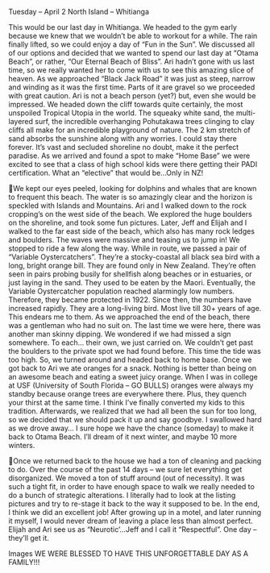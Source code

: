 Tuesday – April 2
North Island – Whitianga

This would be our last day in Whitianga. We headed to the gym early
because we knew that we wouldn’t be able to workout for a while. The
rain finally lifted, so we could enjoy a day of “Fun in the Sun”. We discussed
all of our options and decided that we wanted to spend our last day at
“Otama Beach”, or rather, “Our Eternal Beach of Bliss”. Ari hadn’t gone
with us last time, so we really wanted her to come with us to see this
amazing slice of heaven.
As we approached “Black Jack Road” it was just as steep, narrow and
winding as it was the first time. Parts of it are gravel so we proceeded with
great caution. Ari is not a beach person (yet?) but, even she would be
impressed.
We headed down the cliff towards quite certainly, the most unspoiled
Tropical Utopia in the world. The squeaky white sand, the multi-layered surf,
the incredible overhanging Pohutakawa trees clinging to clay cliffs all
make for an incredible playground of nature. The 2 km stretch of sand
absorbs the sunshine along with any worries. I could stay there forever. It’s
vast and secluded shoreline no doubt, make it the perfect paradise.
As we arrived and found a spot to make “Home Base” we were excited to
see that a class of high school kids were there getting their PADI
certification. What an “elective” that would be…Only in NZ!

We kept our eyes peeled, looking for dolphins and whales that are known
to frequent this beach. The water is so amazingly clear and the horizon is
speckled with Islands and Mountains.
Ari and I walked down to the rock cropping’s on the west side of the
beach. We explored the huge boulders on the shoreline, and took some
fun pictures.
Later, Jeff and Elijah and I walked to the far east side of the beach, which
also has many rock ledges and boulders. The waves were massive and
teasing us to jump in! We stopped to ride a few along the way.
While in route, we passed a pair of “Variable Oystercatchers”. They’re a
stocky-coastal all black sea bird with a long, bright orange bill. They are
found only in New Zealand. They’re often seen in pairs probing busily for
shellfish along beaches or in estuaries, or just laying in the sand. They used
to be eaten by the Maori. Eventually, the Variable Oystercatcher
population reached alarmingly low numbers. Therefore, they became
protected in 1922. Since then, the numbers have increased rapidly. They
are a long-living bird. Most live till 30+ years of age. This endears me to
them.
As we approached the end of the beach, there was a gentleman who
had no suit on. The last time we were here, there was another man skinny
dipping. We wondered if we had missed a sign somewhere. To each…
their own, we just carried on.
We couldn’t get past the boulders to the private spot we had found
before. This time the tide was too high. So, we turned around and headed
back to home base. Once we got back to Ari we ate oranges for a snack.
Nothing is better than being on an awesome beach and eating a sweet
juicy orange. When I was in college at USF (University of South Florida – GO
BULLS) oranges were always my standby because orange trees are
everywhere there. Plus, they quench your thirst at the same time. I think
I’ve finally converted my kids to this tradition. Afterwards, we realized that
we had all been the sun for too long, so we decided that we should pack
it up and say goodbye. I swallowed hard as we drove away… I sure hope
we have the chance (someday) to make it back to Otama Beach. I’ll
dream of it next winter, and maybe 10 more winters.

Once we returned back to the house we had a ton of cleaning and
packing to do. Over the course of the past 14 days – we sure let everything
get disorganized. We moved a ton of stuff around (out of necessity). It was
such a tight fit, in order to have enough space to walk we really needed
to do a bunch of strategic alterations. I literally had to look at the listing
pictures and try to re-stage it back to the way it supposed to be. In the
end, I think we did an excellent job! After growing up in a motel, and later
running it myself, I would never dream of leaving a place less than almost
perfect. Elijah and Ari see us as “Neurotic’…Jeff and I call it “Respectful”.
One day – they’ll get it.

Images
WE WERE BLESSED TO HAVE THIS UNFORGETTABLE DAY AS A FAMILY!!!

